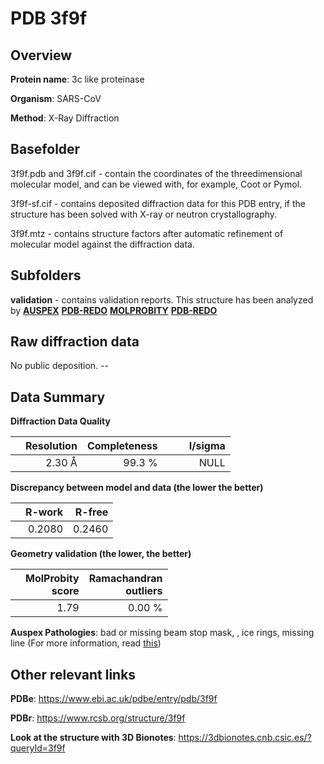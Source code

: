 # PDB 3f9f

## Overview

**Protein name**: 3c like proteinase

**Organism**: SARS-CoV

**Method**: X-Ray Diffraction

## Basefolder

3f9f.pdb and 3f9f.cif - contain the coordinates of the threedimensional molecular model, and can be viewed with, for example, Coot or Pymol.

3f9f-sf.cif - contains deposited diffraction data for this PDB entry, if the structure has been solved with X-ray or neutron crystallography.

3f9f.mtz - contains structure factors after automatic refinement of molecular model against the diffraction data.

## Subfolders





**validation** - contains validation reports. This structure has been analyzed by [**AUSPEX**](https://github.com/thorn-lab/coronavirus_structural_task_force/tree/master/pdb/3c_like_proteinase/SARS-CoV/3f9f/validation/auspex) [**PDB-REDO**](https://github.com/thorn-lab/coronavirus_structural_task_force/tree/master/pdb/3c_like_proteinase/SARS-CoV/3f9f/validation/pdb-redo) [**MOLPROBITY**](https://github.com/thorn-lab/coronavirus_structural_task_force/tree/master/pdb/3c_like_proteinase/SARS-CoV/3f9f/validation/molprobity) [**PDB-REDO**](https://github.com/thorn-lab/coronavirus_structural_task_force/blob/master/pdb/3c_like_proteinase/SARS-CoV/3f9f/validation/Xtriage_output.log) 

## Raw diffraction data

No public deposition. --<br> 

## Data Summary
**Diffraction Data Quality**

|   | Resolution | Completeness| I/sigma |
|---|-------------:|----------------:|--------------:|
|   |2.30 Å|99.3  %|<img width=50/>NULL |

**Discrepancy between model and data (the lower the better)**

|   | **R-work**| **R-free**   
|---|-------------:|----------------:|           
||  0.2080|  0.2460|

**Geometry validation (the lower, the better)**

|   |**MolProbity<br>score**| **Ramachandran<br>outliers** 
|---|-------------:|----------------:|
||  1.79|  0.00 %|

**Auspex Pathologies**: bad or missing beam stop mask, , ice rings, missing line (For more information, read [this](https://github.com/thorn-lab/coronavirus_structural_task_force/blob/master/pdb/3c_like_proteinase/SARS-CoV/3f9f/validation/auspex/3f9f_auspex_comments.txt))

 



## Other relevant links 
**PDBe**:  https://www.ebi.ac.uk/pdbe/entry/pdb/3f9f
 
**PDBr**: https://www.rcsb.org/structure/3f9f 

**Look at the structure with 3D Bionotes**: https://3dbionotes.cnb.csic.es/?queryId=3f9f

